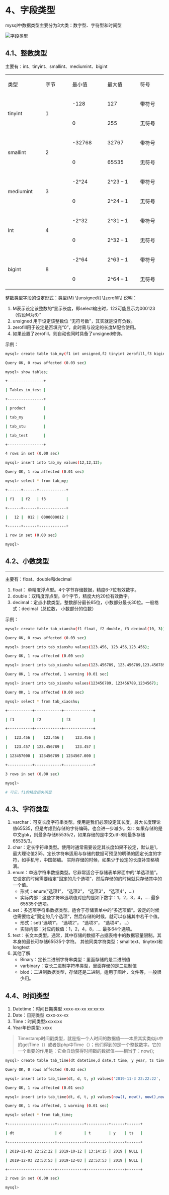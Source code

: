 # 4、字段类型
mysql中数据类型主要分为3大类：数字型、字符型和时间型

<img :src="$withBase('/images/mysql/mysql字段类型.png')" alt="字段类型">

## 4.1、整数类型
主要有：int、tinyint、smallint、mediumint、bigint
<table>
<tbody>
<tr>
  <td width="128"><p>类型</p></td>
  <td width="122"><p>字节</p></td>
  <td width="129"><p>最小值</p></td>
  <td width="124"><p>最大值</p></td>
  <td width="118"><p>符号</p></td>
</tr>
<tr>
  <td rowspan="2" width="128"><p>tinyint</p></td>
  <td rowspan="2" width="122"><p>1</p></td>
  <td width="129"><p>-128</p></td>
  <td width="124"><p>127</p></td>
  <td width="118"><p>带符号</p></td>
</tr>
<tr>
  <td width="129"><p>0</p></td>
  <td width="124"><p>255</p></td>
  <td width="118"><p>无符号</p></td>
</tr>
<tr>
  <td rowspan="2" width="128"><p>smallint</p></td>
  <td rowspan="2" width="122"><p>2</p></td>
  <td width="129"><p>-32768</p></td>
  <td width="124"><p>32767</p></td>
  <td width="118"><p>带符号</p></td>
</tr>
<tr>
  <td width="129"><p>0</p></td>
  <td width="124"><p>65535</p></td>
  <td width="118"><p>无符号</p></td>
</tr>
<tr>
  <td rowspan="2" width="128"><p>mediumint</p></td>
  <td rowspan="2" width="122"><p>3</p></td>
  <td width="129"><p>-2^24</p></td>
  <td width="124"><p>2^23 &ndash; 1</p></td>
  <td width="118"><p>带符号</p></td>
</tr>
<tr>
  <td width="129"><p>0</p></td>
  <td width="124"><p>2^24 &ndash; 1</p></td>
  <td width="118"><p>无符号</p></td>
</tr>
<tr>
  <td rowspan="2" width="128"><p>Int</p></td>
  <td rowspan="2" width="122"><p>4</p></td>
  <td width="129"><p>-2^32</p></td>
  <td width="124"><p>2^31 &ndash; 1</p></td>
  <td width="118"><p>带符号</p></td>
</tr>
<tr>
  <td width="129"><p>0</p></td>
  <td width="124"><p>2^32 &ndash; 1</p></td>
  <td width="118"><p>无符号</p></td>
</tr>
<tr>
  <td rowspan="2" width="128"><p>bigint</p></td>
  <td rowspan="2" width="122"><p>8</p></td>
  <td width="129"><p>-2^64</p></td>
  <td width="124"><p>2^63 &ndash; 1</p></td>
  <td width="118"><p>带符号</p></td>
</tr>
<tr>
  <td width="129"><p>0</p></td>
  <td width="124"><p>2^64 &ndash; 1</p></td>
  <td width="118"><p>无符号</p></td>
</tr>
</tbody>
</table>
整数类型字段的设定形式：类型(M) \[unsigned\] \[zerofill\]
说明：

1. M表示设定该整数的“显示长度，即select输出时，123可能显示为000123（假设M为6）”
2. unsigned 用于设定该整数位 “无符号数”，其实就是没有负数。
3. zerofill用于设定是否填充“0”，此时需与设定的长度M配合使用。
4. 如果设置了zerofill，则自动也同时具备了unsigned修饰。

示例：
```bash
mysql> create table tab_my(f1 int unsigned,f2 tinyint zerofill,f3 bigint(10) zerofill);

Query OK, 0 rows affected (0.03 sec)

mysql> show tables;

+----------------+

| Tables_in_test |

+----------------+

| product        |

| tab_my         |

| tab_stu        |

| tab_test       |

+----------------+

4 rows in set (0.00 sec)

mysql> insert into tab_my values(12,12,12);

Query OK, 1 row affected (0.01 sec)

mysql> select * from tab_my;

+------+------+------------+

| f1   | f2   | f3         |

+------+------+------------+

|   12 |  012 | 0000000012 |

+------+------+------------+

1 row in set (0.00 sec)

mysql>
```

## 4.2、小数类型
--------

主要有：float、double和decimal

1.  float： 单精度浮点型。4个字节存储数据，精度6-7位有效数字。
2.  double：双精度浮点型。8个字节，精度大约20位有效数字。
3.  decimal：定点小数类型。整数部分最长65位，小数部分最长30位。一般格式：decimal（总位数， 小数部分的位数）

示例：
```bash
mysql> create table tab_xiaoshu(f1 float, f2 double, f3 decimal(10, 3));

Query OK, 0 rows affected (0.03 sec)

mysql> insert into tab_xiaoshu values(123.456, 123.456,123.456);

Query OK, 1 row affected (0.00 sec)

mysql> insert into tab_xiaoshu values(123.456789, 123.456789,123.456789);

Query OK, 1 row affected, 1 warning (0.01 sec)

mysql> insert into tab_xiaoshu values(123456789, 123456789,1234567);

Query OK, 1 row affected (0.00 sec)

mysql> select * from tab_xiaoshu;

+-----------+------------+-------------+

| f1        | f2         | f3          |

+-----------+------------+-------------+

|   123.456 |    123.456 |     123.456 |

|   123.457 | 123.456789 |     123.457 |

| 123457000 |  123456789 | 1234567.000 |

+-----------+------------+-------------+

3 rows in set (0.00 sec)

mysql>

# 可见，f1的精度损失明显
```

## 4.3、字符类型
1. varchar：可变长度字符串类型。使用是我们必须设定其长度，最大长度理论值65535，但是考虑到存储的字符编码，也会进一步减少。如：如果存储的是中文gbk，则最多存储65535/2，如果存储的是中文utf-8则最多存储65535/3。
2. char：定长字符串类型。使用时通常需要设定其长度如果不设定，默认是1，最大理论值255。定长字符串适用与存储的数据可预见的明确的固定长度的字符，如手机号，中国邮编。  实际存储的时候，如果少于设定的长度补空格填满。
3. enum：单选字符串数据类型。它非常适合于存储表单界面中的“单选项值”。它设定的时候需要给定“固定的几个选项”，然后存储的的时候就只存储其中的一个值。  
    - 形式：enum(“选项1”， “选项2”， “选项3”， “选项4”，…)
    - 实际内部：这些字符串选项值对应的是如下数字：1，2，3，4，…. 最多65535个选项。
4. set：多选项字符串数据类型。适合于存储表单中的“多选项值“。设定的时候也需要给定”固定的几个选项“，然后存储的时候，就可以存储其中若干个值。  
    - 形式：set(“选项1”， “选项2”， “选项3”， “选项4”，…)
    - 实际内部：对应的数值：1，2，4，8，…. 最多64个选项。
5. text：长文本类型。通常，其中存储的数据不占据表格中的数据容量限制。其本身的最长可存储65535个字符。 其他同类字符类型：smalltext、tinytext和longtext
6. 其他了解
   * Binary：定长二进制字符串类型：里面存储的是二进制值
   * varbinary：变长二进制字符串类型，里面存储的是二进制值
   * blod：二进制数据类型，存储还是二进制，适用于图片，文件等，一般很少用。

## 4.4、时间类型
1. Datetime：时间日期类型 xxxx-xx-xx xx:xx:xx
2. Date：日期类型 xxxx-xx-xx
3. Time：时间类型xx:xx:xx
4. Year年份类型: xxxx

> Timestamp时间戳类型，就是指一个人时间的数据值——本质其实类似js中的getTime（）或者是php中Time（）；他们得到的是一个整数数字。它的一个重要的作用是：它会自动获得时间戳的数据值——相当于：now();

```bash
mysql> create table tab_time(dt datetime,d date,t time, y year, ts timestamp);

Query OK, 0 rows affected (0.03 sec)

mysql> insert into tab_time(dt, d, t, y) values('2019-11-3 22:22:22', '2019/10/12','13:14:15','2019');

Query OK, 1 row affected (0.01 sec)

mysql> insert into tab_time(dt, d, t, y) values(now(), now(), now(),now());

Query OK, 1 row affected, 1 warning (0.01 sec)

mysql> select * from tab_time;

+---------------------+------------+----------+------+------+

| dt                  | d          | t        | y    | ts   |

+---------------------+------------+----------+------+------+

| 2019-11-03 22:22:22 | 2019-10-12 | 13:14:15 | 2019 | NULL |

| 2019-12-03 22:53:53 | 2019-12-03 | 22:53:53 | 2019 | NULL |

+---------------------+------------+----------+------+------+

2 rows in set (0.00 sec)

mysql>
```